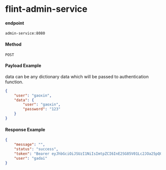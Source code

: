 # flint-admin-service

#### endpoint

```text
admin-service:8080
```

#### Method

```text
POST
```

#### Payload Example
data can be any dictionary data which will be passed to authentication function.

```json
{
	"user": "gaoxin",
	"data": {
		"user": "gaoxin",
		"password": "123"
	}
}

```

#### Response Example

```json
{
    "message": "",
    "status": "success",
    "token": "Bearer eyJhbGciOiJSUzI1NiIsImtpZCI6InE2SG85V01Lc2JOa25pQ0tOWS1jNlViNWRMY0RSZTh1YWtGcFVxLXFHQ3MifQ.eyJpc3MiOiJrdWJlcm5ldGVzL3NlcnZpY2VhY2NvdW50Iiwia3ViZXJuZXRlcy5pby9zZXJ2aWNlYWNjb3VudC9uYW1lc3BhY2UiOiJnYWRhaSIsImt1YmVybmV0ZXMuaW8vc2VydmljZWFjY291bnQvc2VjcmV0Lm5hbWUiOiJnYWRhaS10b2tlbi03cjR4aiIsImt1YmVybmV0ZXMuaW8vc2VydmljZWFjY291bnQvc2VydmljZS1hY2NvdW50Lm5hbWUiOiJnYWRhaSIsImt1YmVybmV0ZXMuaW8vc2VydmljZWFjY291bnQvc2VydmljZS1hY2NvdW50LnVpZCI6ImJmNjk5OWIwLWFiMTUtNDNlYi1hNDIwLWRiOGNlODliN2ViNCIsInN1YiI6InN5c3RlbTpzZXJ2aWNlYWNjb3VudDpnYWRhaTpnYWRhaSJ9.e13dXzUsO_yX755gU3GVbRCACcFwGAjHd_DyFFyldWMTU9PKIM0aG43rL-hFYazFUAbVdw5PwIkmYixKcd9Hw3gYQZKyFCQmK4tBI8_7KK8RjZrB9qVwz9ht6sgyMJCrlBSW25YKifvUyTwJwZp6Gqa_G8BYvhqPG29bItlJwM2G6Iij9LGe-qbfFtsws_Eln81kio0KowaquZJwN9eEq6MwjcQJXg4Sm7E0GjIFR59BraFkb9isktZiH9qonWn9tAX4ssMAcg9qDJDEOMLjSAc_OGyPxECctrUp7rIQin4vRX_7kGu0tJn0EN2mppv9a3tKx_oYnxtOvO8MtWnBxA",
    "user": "gadai"
}

```
